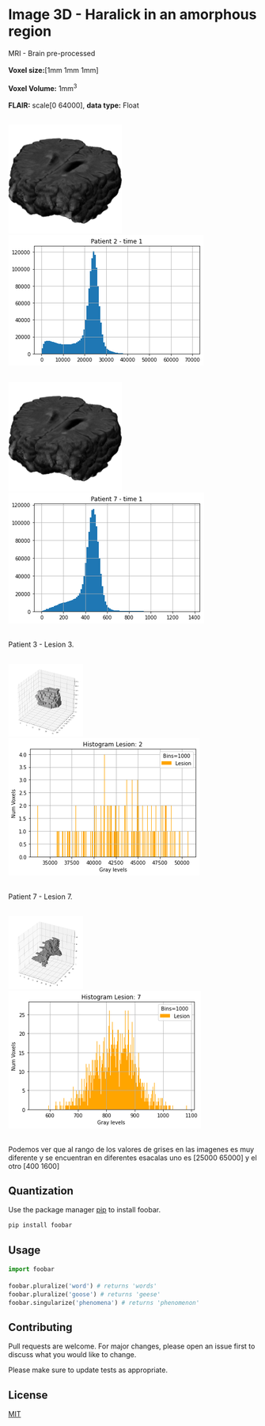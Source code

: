 # Image 3D - Haralick in an amorphous region
MRI - Brain pre-processed <br /><br />
<b>Voxel size:</b>[1mm 1mm 1mm]<br /><br />
<b>Voxel Volume:</b> 1mm<sup>3</sup> <br /><br />
<b>FLAIR:</b> scale[0 64000], <b>data type:</b> Float<br /><br /> 

![Brain](brain-preprocessed.png) ![Hist](patient-2-t1-training.png)<br /><br />


![Brain](brain-preprocessed.png) ![Hist](patient-7-t1.png)<br /><br />

Patient 3 - Lesion 3.<br /><br />

<img src="Lesion2.png" width="30%" /> ![Hist-les](Histogram-Lesion2.png)<br /><br />


Patient 7 - Lesion 7.<br /><br />

<img src="Lesion7.png" width="30%" /> ![Hist-les](Histogram-Lesion7.png)<br /><br />

Podemos ver que al rango de los valores de grises en las imagenes es muy diferente y se encuentran en diferentes esacalas uno es [25000 65000] y el otro [400 1600]

## Quantization

Use the package manager [pip](https://pip.pypa.io/en/stable/) to install foobar.

```bash
pip install foobar
```

## Usage

```python
import foobar

foobar.pluralize('word') # returns 'words'
foobar.pluralize('goose') # returns 'geese'
foobar.singularize('phenomena') # returns 'phenomenon'
```

## Contributing
Pull requests are welcome. For major changes, please open an issue first to discuss what you would like to change.

Please make sure to update tests as appropriate.

## License
[MIT](https://choosealicense.com/licenses/mit/)
